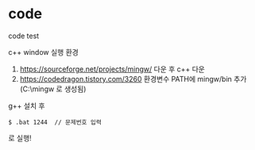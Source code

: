 # code

code test

c++ window 실행 환경

1. https://sourceforge.net/projects/mingw/ 다운 후 c++ 다운
2. https://codedragon.tistory.com/3260 환경변수 PATH에 mingw/bin 추가 (C:\mingw 로 생성됨)

g++ 설치 후

```
$ .bat 1244  // 문제번호 입력
```

로 실행!
